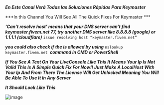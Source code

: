 
***En Este Canal Verá Todas las Soluciones Rápidas Para Keymaster***


***In this Channel You Will See All The Quick Fixes For Keymaster ***

***‘Can’t resolve host’ means that your DNS server can’t find keymaster.fivem.net 77, try another DNS server like 8.8.8.8 (google) or 1.1.1.1 (cloudflare)***
```issue resolving host “keymaster.fivem.net”```


***you could also check if the is allowed by using***
```nslookup keymaster.fivem.net ```***command in CMD or PowerShell***

***If You See A Text On Your LiveConsole Like This It Means Your Ip Is Not Valid This Is A Simple Quick Fix For Now!! Just Make A LocalHost With Your Ip And From There The License Will Get Unlocked Meaning You Will Be Able To Use It In Any Server***

***It Should Look Like This***

![image](https://github.com/user-attachments/assets/1e8989f6-51de-44a5-9c07-b4be40b96f75)
